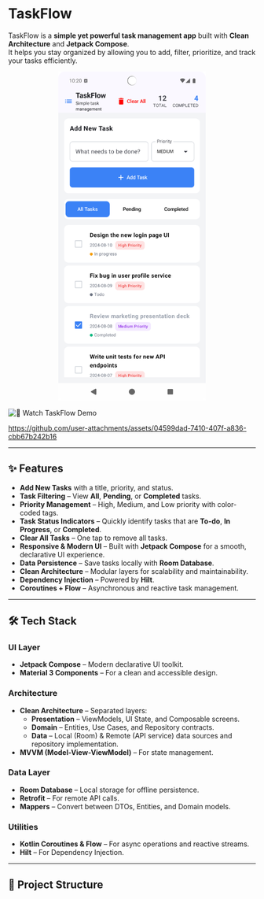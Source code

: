 # TaskFlow

TaskFlow is a **simple yet powerful task management app** built with **Clean Architecture** and **Jetpack Compose**.  
It helps you stay organized by allowing you to add, filter, prioritize, and track your tasks efficiently.

<p align="center">
  <img src="screenshots/taskflow_ui.png" alt="TaskFlow Screenshot" width="300"/>
</p>

![🎥 Watch TaskFlow Demo](screenshots/taskflow.gif)


https://github.com/user-attachments/assets/04599dad-7410-407f-a836-cbb67b242b16



---

## ✨ Features

- **Add New Tasks** with a title, priority, and status.
- **Task Filtering** – View **All**, **Pending**, or **Completed** tasks.
- **Priority Management** – High, Medium, and Low priority with color-coded tags.
- **Task Status Indicators** – Quickly identify tasks that are **To-do**, **In Progress**, or **Completed**.
- **Clear All Tasks** – One tap to remove all tasks.
- **Responsive & Modern UI** – Built with **Jetpack Compose** for a smooth, declarative UI experience.
- **Data Persistence** – Save tasks locally with **Room Database**.
- **Clean Architecture** – Modular layers for scalability and maintainability.
- **Dependency Injection** – Powered by **Hilt**.
- **Coroutines + Flow** – Asynchronous and reactive task management.

---

## 🛠 Tech Stack

### **UI Layer**
- **Jetpack Compose** – Modern declarative UI toolkit.
- **Material 3 Components** – For a clean and accessible design.

### **Architecture**
- **Clean Architecture** – Separated layers:
    - **Presentation** – ViewModels, UI State, and Composable screens.
    - **Domain** – Entities, Use Cases, and Repository contracts.
    - **Data** – Local (Room) & Remote (API service) data sources and repository implementation.
- **MVVM (Model-View-ViewModel)** – For state management.

### **Data Layer**
- **Room Database** – Local storage for offline persistence.
- **Retrofit** – For remote API calls.
- **Mappers** – Convert between DTOs, Entities, and Domain models.

### **Utilities**
- **Kotlin Coroutines & Flow** – For async operations and reactive streams.
- **Hilt** – For Dependency Injection.

---

## 📂 Project Structure

